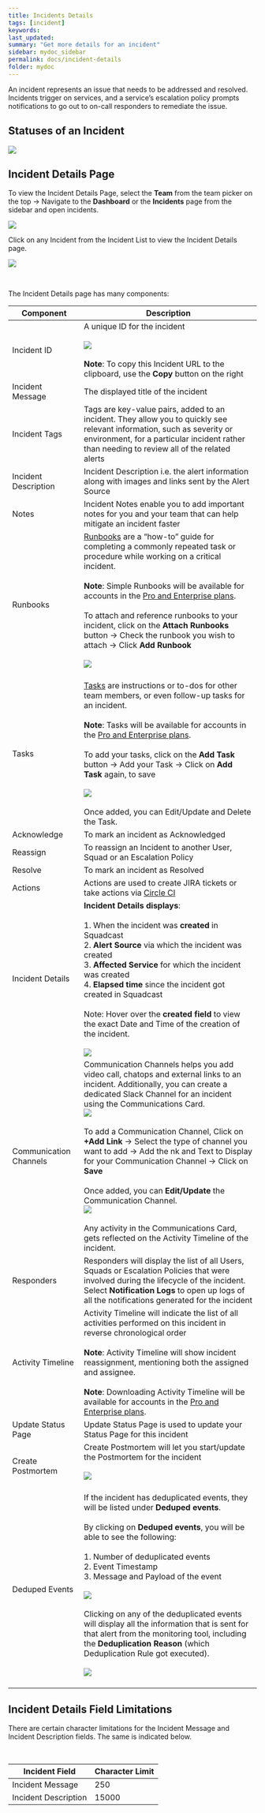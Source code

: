 ```yaml
---
title: Incidents Details
tags: [incident]
keywords:
last_updated:
summary: "Get more details for an incident"
sidebar: mydoc_sidebar
permalink: docs/incident-details
folder: mydoc
---
```


An incident represents an issue that needs to be addressed and resolved. Incidents trigger on services, and a service’s escalation policy prompts notifications to go out to on-call responders to remediate the issue.

## Statuses of an Incident

![](images/Incidents.png)

## Incident Details Page

To view the Incident Details Page, select the **Team** from the team picker on the top -> Navigate to the **Dashboard** or the **Incidents** page from the sidebar and open incidents.

![](images/Incident_select.png)

Click on any Incident from the Incident List to view the Incident Details page.

![](images/Incident_select2.png)

<br>

The Incident Details page has many components:

<style>
table{
   max-width: 100%;
}
th{
   width: %;
}
</style>
 
| Component | Description |
|-----------|--------------|
| Incident ID          |  []() A unique ID for the incident <br> <br> ![](images/IncidentID.png) <br> <br> **Note**: To copy this Incident URL to the clipboard, use the **Copy** button on the right  |
| Incident Message     | The displayed title of the incident |
| Incident Tags        | Tags are key-value pairs, added to an incident. They allow you to quickly see relevant information, such as severity or environment, for a particular incident rather than needing to review all of the related alerts |
| Incident Description | Incident Description i.e. the alert information along with images and links sent by the Alert Source |
| Notes                | Incident Notes enable you to add important notes for you and your team that can help mitigate an incident faster |
| Runbooks             | [Runbooks](https://support.squadcast.com/docs/runbooks) are a “how-to” guide for completing a commonly repeated task or procedure while working on a critical incident.  <br> <br> **Note**: Simple Runbooks will be available for accounts in the [Pro and Enterprise plans](https://www.squadcast.com/pricing). <br> <br> To attach and reference runbooks to your incident, click on the **Attach Runbooks** button -> Check the runbook you wish to attach -> Click **Add Runbook**  <br> <br>![](images/incidents_runbook.png)<br> <br> |
| Tasks                | [Tasks](https://support.squadcast.com/docs/runbooks#incident-tasks) are instructions or to-dos for other team members, or even follow-up tasks for an incident. <br> <br> **Note**: Tasks will be available for accounts in the [Pro and Enterprise plans](https://www.squadcast.com/pricing). <br> <br> To add your tasks, click on the **Add Task** button -> Add your Task -> Click on **Add Task** again, to save <br> <br>![](images/incidents_task.png)<br> <br> Once added, you can Edit/Update and Delete the Task. |
| Acknowledge          | To mark an incident as Acknowledged |
| Reassign             | To reassign an Incident to another User, Squad or an Escalation Policy |
| Resolve              | To mark an incident as Resolved |
| Actions              | Actions are used to create JIRA tickets or take actions via [Circle CI](https://support.squadcast.com/docs/circleci-integration) |
| Incident Details     | []() **Incident Details displays**: <br> <br> 1. When the incident was **created** in Squadcast <br> 2. **Alert Source** via which the incident was created <br> 3. **Affected Service** for which the incident was created <br> 4. **Elapsed time** since the incident got created in Squadcast <br> <br> Note: Hover over the **created field** to view the exact Date and Time of the creation of the incident. <br> <br>![](images/incident_6.png) |
| Communication Channels | []() Communication Channels helps you add video call, chatops and external links to an incident. Additionally, you can create a dedicated Slack Channel for an incident using the Communications Card.  <br> ![](images/incident_commscard.png) <br> <br> To add a Communication Channel, Click on **+Add Link** -> Select the type of channel you want to add -> Add the nk and Text to Display for your Communication Channel -> Click on **Save** <br><br> Once added, you can **Edit/Update** the Communication Channel. <br> ![](images/incident_addcard.png) <br><br> Any activity in the Communications Card, gets reflected on the Activity Timeline of the incident.  |
| Responders           | Responders will display the list of all Users, Squads or Escalation Policies that were involved during the lifecycle of the incident. Select **Notification Logs** to open up logs of all the notifications generated for the incident |
| Activity Timeline    | Activity Timeline will indicate the list of all activities performed on this incident in reverse chronological order <br> <br> **Note**: Activity Timeline will show incident reassignment, mentioning both the assigned and assignee. <br> <br> **Note**: Downloading Activity Timeline will be available for accounts in the [Pro and Enterprise plans](https://www.squadcast.com/pricing). |
| Update Status Page   | Update Status Page is used to update your Status Page for this incident |
| Create Postmortem    | []() Create Postmortem will let you start/update the Postmortem for the incident                 <br> <br>![](images/incident_4.png)<br> <br> |
| Deduped Events       | []() If the incident has deduplicated events, they will be listed under **Deduped events**.  <br> <br> By clicking on **Deduped events**, you will be able to see the following: <br> <br> 1. Number of deduplicated events <br> 2. Event Timestamp <br> 3. Message and Payload of the event <br> <br>![](images/de-duplication_7.png)<br> <br>Clicking on any of the deduplicated events will display all the information that is sent for that alert from the monitoring tool, including the **Deduplication Reason** (which Deduplication Rule got executed). <br> <br>![](images/dedup_reason.png)<br> <br>|

## Incident Details Field Limitations

There are certain character limitations for the Incident Message and Incident Description fields. The same is indicated below.

<br>

|    Incident Field    | Character Limit |
| --- | --- |
|   Incident Message   |       250       |
| Incident Description |      15000      |
